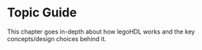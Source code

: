 # Topic Guide

This chapter goes in-depth about how legoHDL works and the key concepts/design choices behind it.